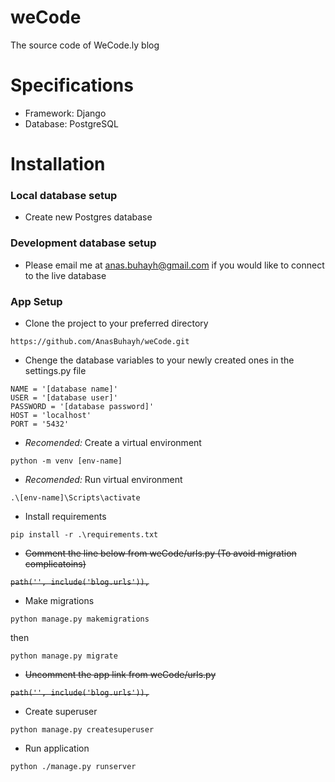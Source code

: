 # weCode
The source code of WeCode.ly blog

# Specifications
- Framework: Django
- Database: PostgreSQL

# Installation

### Local database setup

- Create new Postgres database

### Development database setup

- Please email me at anas.buhayh@gmail.com if you would like to connect to the live database

### App Setup

- Clone the project to your preferred directory

`https://github.com/AnasBuhayh/weCode.git`

- Chenge the database variables to your newly created ones in the settings.py file

```
NAME = '[database name]'
USER = '[database user]'
PASSWORD = '[database password]'
HOST = 'localhost'
PORT = '5432'
```

- *Recomended:* Create a virtual environment

`python -m venv [env-name]`

- *Recomended:* Run virtual environment

`.\[env-name]\Scripts\activate`

- Install requirements

`pip install -r .\requirements.txt`

- ~~Comment the line below from  weCode/urls.py (To avoid migration complicatoins)~~

~~`path('', include('blog.urls')),`~~

- Make migrations

`python manage.py makemigrations`

then

`python manage.py migrate`

- ~~Uncomment the app link from weCode/urls.py~~

~~`path('', include('blog.urls')),`~~

- Create superuser

`python manage.py createsuperuser`

- Run application

`python ./manage.py runserver`
